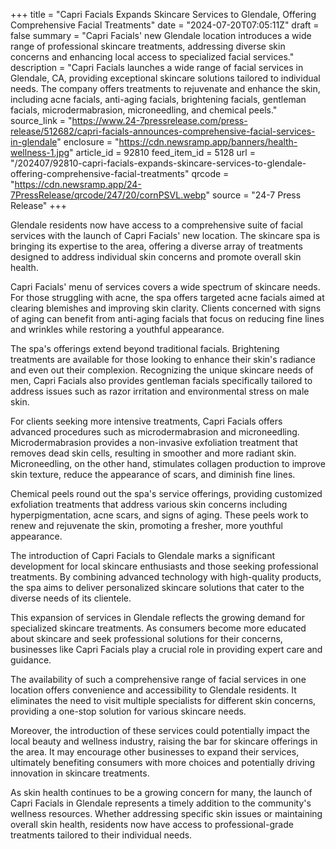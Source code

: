 +++
title = "Capri Facials Expands Skincare Services to Glendale, Offering Comprehensive Facial Treatments"
date = "2024-07-20T07:05:11Z"
draft = false
summary = "Capri Facials' new Glendale location introduces a wide range of professional skincare treatments, addressing diverse skin concerns and enhancing local access to specialized facial services."
description = "Capri Facials launches a wide range of facial services in Glendale, CA, providing exceptional skincare solutions tailored to individual needs. The company offers treatments to rejuvenate and enhance the skin, including acne facials, anti-aging facials, brightening facials, gentleman facials, microdermabrasion, microneedling, and chemical peels."
source_link = "https://www.24-7pressrelease.com/press-release/512682/capri-facials-announces-comprehensive-facial-services-in-glendale"
enclosure = "https://cdn.newsramp.app/banners/health-wellness-1.jpg"
article_id = 92810
feed_item_id = 5128
url = "/202407/92810-capri-facials-expands-skincare-services-to-glendale-offering-comprehensive-facial-treatments"
qrcode = "https://cdn.newsramp.app/24-7PressRelease/qrcode/247/20/cornPSVL.webp"
source = "24-7 Press Release"
+++

<p>Glendale residents now have access to a comprehensive suite of facial services with the launch of Capri Facials' new location. The skincare spa is bringing its expertise to the area, offering a diverse array of treatments designed to address individual skin concerns and promote overall skin health.</p><p>Capri Facials' menu of services covers a wide spectrum of skincare needs. For those struggling with acne, the spa offers targeted acne facials aimed at clearing blemishes and improving skin clarity. Clients concerned with signs of aging can benefit from anti-aging facials that focus on reducing fine lines and wrinkles while restoring a youthful appearance.</p><p>The spa's offerings extend beyond traditional facials. Brightening treatments are available for those looking to enhance their skin's radiance and even out their complexion. Recognizing the unique skincare needs of men, Capri Facials also provides gentleman facials specifically tailored to address issues such as razor irritation and environmental stress on male skin.</p><p>For clients seeking more intensive treatments, Capri Facials offers advanced procedures such as microdermabrasion and microneedling. Microdermabrasion provides a non-invasive exfoliation treatment that removes dead skin cells, resulting in smoother and more radiant skin. Microneedling, on the other hand, stimulates collagen production to improve skin texture, reduce the appearance of scars, and diminish fine lines.</p><p>Chemical peels round out the spa's service offerings, providing customized exfoliation treatments that address various skin concerns including hyperpigmentation, acne scars, and signs of aging. These peels work to renew and rejuvenate the skin, promoting a fresher, more youthful appearance.</p><p>The introduction of Capri Facials to Glendale marks a significant development for local skincare enthusiasts and those seeking professional treatments. By combining advanced technology with high-quality products, the spa aims to deliver personalized skincare solutions that cater to the diverse needs of its clientele.</p><p>This expansion of services in Glendale reflects the growing demand for specialized skincare treatments. As consumers become more educated about skincare and seek professional solutions for their concerns, businesses like Capri Facials play a crucial role in providing expert care and guidance.</p><p>The availability of such a comprehensive range of facial services in one location offers convenience and accessibility to Glendale residents. It eliminates the need to visit multiple specialists for different skin concerns, providing a one-stop solution for various skincare needs.</p><p>Moreover, the introduction of these services could potentially impact the local beauty and wellness industry, raising the bar for skincare offerings in the area. It may encourage other businesses to expand their services, ultimately benefiting consumers with more choices and potentially driving innovation in skincare treatments.</p><p>As skin health continues to be a growing concern for many, the launch of Capri Facials in Glendale represents a timely addition to the community's wellness resources. Whether addressing specific skin issues or maintaining overall skin health, residents now have access to professional-grade treatments tailored to their individual needs.</p>
